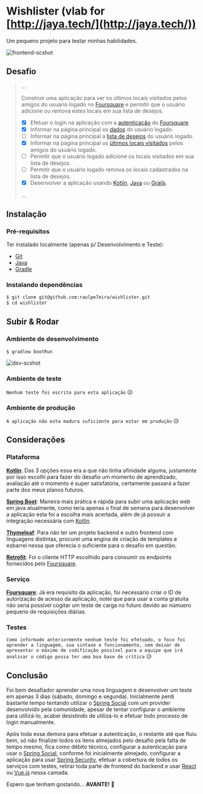 # Wishlister (vlab for [http://jaya.tech/](http://jaya.tech/))

Um pequeno projeto para testar minhas habilidades.

![frontend-scshot](../master/scshot/frontend-scshot.png)

## Desafio

> ...
>
> Construir uma aplicação para ver os últimos locais visitados pelos amigos do usuário logado no [Foursquare](https://developer.foursquare.com/) e permitir que o usuário adicione ou remova estes locais em sua lista de desejos.
>
> - [X] Efetuar o login na aplicação com a [autenticação](https://developer.foursquare.com/docs/api/configuration/authentication) do [Foursquare](https://developer.foursquare.com/).
> - [X] Informar na página principal os [dados](https://developer.foursquare.com/docs/api/users/details) do usuário logado.
> - [ ] Informar na página principal a [lista de desejos](https://developer.foursquare.com/docs/api/users/details) do usuário logado.
> - [X] Informar na página principal os [últimos locais visitados](https://developer.foursquare.com/docs/api/checkins/recent) pelos amigos do usuário logado.
> - [ ] Permitir que o usuário logado adicione os locais visitados em sua lista de desejos.
> - [ ] Permitir que o usuário logado remova os locais cadastrados na lista de desejos.
> - [X] Desenvolver a aplicação usando [Kotlin](kotlinlang.org), [Java](https://java.com/) ou [Grails](https://grails.org/).
>
> ...

## Instalação

### Pré-requisitos

Ter instalado localmente (apenas p/ Desenvolvimento e Teste):
- [Git](https://git-scm.com/)
- [Java](https://java.com/)
- [Gradle](https://gradle.org/)

### Instalando dependências

```bash
$ git clone git@github.com:raulpe7eira/wishlister.git
$ cd wishlister
```

## Subir & Rodar

### Ambiente de desenvolvimento

```bash
$ gradlew bootRun
```
![dsv-scshot](../master/scshot/dsv-scshot.png)

### Ambiente de teste

`Nenhum teste foi escrito para esta aplicação` :disappointed_relieved:

### Ambiente de produção

`A aplicação não esta madura suficiente para estar em produção` :disappointed_relieved:

## Considerações

### Plataforma

**[Kotlin](kotlinlang.org)**: Das 3 opções essa era a que não tinha afinidade alguma, justamente por isso escolhi para fazer do desafio um momento de aprendizado, avaliação até o momento é super satisfatória, certamente passará a fazer parte dos meus planos futuros.
 
**[Spring Boot](https://projects.spring.io/spring-boot/)**: Maneira mais prática e rápida para subir uma aplicação web em java atualmente, como teria apenas o final de semana para desenvolver a aplicação esta foi a escolha mais acertada, além de já possuir a integração necessária com [Kotlin](kotlinlang.org).
 
**[Thymeleaf](http://thymeleaf.org)**: Para não ter um projeto backend e outro frontend com linguagens distintas, procurei uma engina de criação de templates e esbarrei nessa que oferecia o suficiente para o desafio em questão.

**[Retrofit](http://square.github.io/retrofit/)**: Foi o cliente HTTP escolhido para consumir os endpoints fornecidos pelo [Foursquare](https://developer.foursquare.com/).

### Serviço

**[Foursquare](https://developer.foursquare.com/)**: Já era requisito da aplicação, foi necessário criar o ID de autorização de acesso da aplicação, notei que para usar a conta gratuita não seria possível cogitar um teste de carga no futuro devido ao númuero pequeno de requisições diárias.

### Testes

`Como informado anteriormente nenhum teste foi efetuado, o foco foi aprender a linguagem, sua sintaxe e funcionamento, sem deixar de apresentar o máximo de codificação possível para a equipe que irá analisar o código possa ter uma boa base de crítica` :disappointed_relieved:

## Conclusão

Foi bem desafiador aprender uma nova linguagem e desenvolver um teste em apenas 3 dias (sábado, domingo e segunda). Inicialmente perdi bastante tempo tentando utilizar o [Spring Social](https://projects.spring.io/spring-social/) com um provider desenvolvido pela comunidade, apesar de tentar configurar o ambiente para utilizá-lo, acabei desistindo de utilizá-lo e efetuar todo processo de login manualmente.

Após toda essa demora para efetuar a autenticação, o restante até que fluiu bem, só não finalizei todos os itens almejados pelo desafio pela falta de tempo mesmo, fica como débito técnico, configurar a autenticação para usar o [Spring Social](https://projects.spring.io/spring-social/), conforme foi inicialmente almejado, configurar a aplicação para usar [Spring Security](https://projects.spring.io/spring-security/), efetuar a cobertura de todos os serviços com testes, retirar toda parte de frontend do backend e usar [React](https://reactjs.org/) ou [Vue.js](https://vuejs.org/) nessa camada.

Espero que tenham gostando... **AVANTE!** :muscle:
